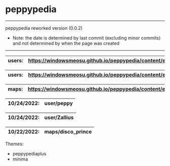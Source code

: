 # peppypedia
* * *
  peppypedia
      reworked version (0.0.2)
      
  * Note: the date is determined by last commit (excluding minor commits) and not determined by when the page was created
   
   * * *

| users: | https://windowsmeosu.github.io/peppypedia/content/en/users/peppy |
| --- | --- |

| users: | https://windowsmeosu.github.io/peppypedia/content/en/users/Zallius |
| --- | --- |

| maps: | https://windowsmeosu.github.io/peppypedia/content/en/maps/disco_prince |
| --- | --- |

| 10/24/2022: | user/peppy |
| --- | --- |

| 10/24/2022: | user/Zallius |
| --- | --- |

| 10/22/2022: | maps/disco_prince |
| --- | --- |



Themes:
* peppypediaplus
* minima
